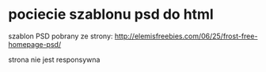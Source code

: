 # pociecie szablonu psd do html

szablon PSD pobrany ze strony: 
http://elemisfreebies.com/06/25/frost-free-homepage-psd/

strona nie jest responsywna 
